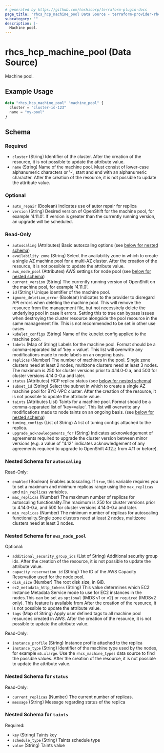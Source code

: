 ```yaml
---
# generated by https://github.com/hashicorp/terraform-plugin-docs
page_title: "rhcs_hcp_machine_pool Data Source - terraform-provider-rhcs"
subcategory: ""
description: |-
  Machine pool.
---
```


# rhcs_hcp_machine_pool (Data Source)

Machine pool.

## Example Usage

```terraform
data "rhcs_hcp_machine_pool" "machine_pool" {
  cluster = "cluster-id-123"
  name = "my-pool"
}
```

<!-- schema generated by tfplugindocs -->
## Schema

### Required

- `cluster` (String) Identifier of the cluster. After the creation of the resource, it is not possible to update the attribute value.
- `name` (String) Name of the machine pool. Must consist of lower-case alphanumeric characters or '-', start and end with an alphanumeric character. After the creation of the resource, it is not possible to update the attribute value.

### Optional

- `auto_repair` (Boolean) Indicates use of autor repair for replica
- `version` (String) Desired version of OpenShift for the machine pool, for example '4.11.0'. If version is greater than the currently running version, an upgrade will be scheduled.

### Read-Only

- `autoscaling` (Attributes) Basic autoscaling options (see [below for nested schema](#nestedatt--autoscaling))
- `availability_zone` (String) Select the availability zone in which to create a single AZ machine pool for a multi-AZ cluster. After the creation of the resource, it is not possible to update the attribute value.
- `aws_node_pool` (Attributes) AWS settings for node pool (see [below for nested schema](#nestedatt--aws_node_pool))
- `current_version` (String) The currently running version of OpenShift on the machine pool, for example '4.11.0'.
- `id` (String) Unique identifier of the machine pool.
- `ignore_deletion_error` (Boolean) Indicates to the provider to disregard API errors when deleting the machine pool. This will remove the resource from the management file, but not necessirely delete the underlying pool in case it errors. Setting this to true can bypass issues when destroying the cluster resource alongside the pool resource in the same management file. This is not recommended to be set in other use cases
- `kubelet_configs` (String) Name of the kubelet config applied to the machine pool.
- `labels` (Map of String) Labels for the machine pool. Format should be a comma-separated list of 'key = value'. This list will overwrite any modifications made to node labels on an ongoing basis.
- `replicas` (Number) The number of machines in the pool. Single zone clusters need at least 2 nodes, multizone clusters need at least 3 nodes. The maximum is 250 for cluster versions prior to 4.14.0-0.a, and 500 for cluster versions 4.14.0-0.a and later.
- `status` (Attributes) HCP replica status (see [below for nested schema](#nestedatt--status))
- `subnet_id` (String) Select the subnet in which to create a single AZ machine pool for BYO-VPC cluster. After the creation of the resource, it is not possible to update the attribute value.
- `taints` (Attributes List) Taints for a machine pool. Format should be a comma-separated list of 'key=value'. This list will overwrite any modifications made to node taints on an ongoing basis. (see [below for nested schema](#nestedatt--taints))
- `tuning_configs` (List of String) A list of tuning configs attached to the replica.
- `upgrade_acknowledgements_for` (String) Indicates acknowledgement of agreements required to upgrade the cluster version between minor versions (e.g. a value of "4.12" indicates acknowledgement of any agreements required to upgrade to OpenShift 4.12.z from 4.11 or before).

<a id="nestedatt--autoscaling"></a>
### Nested Schema for `autoscaling`

Read-Only:

- `enabled` (Boolean) Enables autoscaling. If `true`, this variable requires you to set a maximum and minimum replicas range using the `max_replicas` and `min_replicas` variables.
- `max_replicas` (Number) The maximum number of replicas for autoscaling functionality.The maximum is 250 for cluster versions prior to 4.14.0-0.a, and 500 for cluster versions 4.14.0-0.a and later.
- `min_replicas` (Number) The minimum number of replicas for autoscaling functionality.Single zone clusters need at least 2 nodes, multizone clusters need at least 3 nodes.


<a id="nestedatt--aws_node_pool"></a>
### Nested Schema for `aws_node_pool`

Optional:

- `additional_security_group_ids` (List of String) Additional security group ids. After the creation of the resource, it is not possible to update the attribute value.
- `capacity_reservation_id` (String) The ID of the AWS Capacity Reservation used for the node pool.
- `disk_size` (Number) The root disk size, in GiB.
- `ec2_metadata_http_tokens` (String) This value determines which EC2 Instance Metadata Service mode to use for EC2 instances in the nodes.This can be set as `optional` (IMDS v1 or v2) or `required` (IMDSv2 only). This feature is available from After the creation of the resource, it is not possible to update the attribute value.
- `tags` (Map of String) Apply user defined tags to all machine pool resources created in AWS. After the creation of the resource, it is not possible to update the attribute value.

Read-Only:

- `instance_profile` (String) Instance profile attached to the replica
- `instance_type` (String) Identifier of the machine type used by the nodes, for example `m5.xlarge`. Use the `rhcs_machine_types` data source to find the possible values. After the creation of the resource, it is not possible to update the attribute value.


<a id="nestedatt--status"></a>
### Nested Schema for `status`

Read-Only:

- `current_replicas` (Number) The current number of replicas.
- `message` (String) Message regarding status of the replica


<a id="nestedatt--taints"></a>
### Nested Schema for `taints`

Required:

- `key` (String) Taints key
- `schedule_type` (String) Taints schedule type
- `value` (String) Taints value
